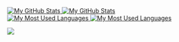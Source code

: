 <a href="https://github.com/itaditya#gh-dark-mode-only">
  <img src="https://github-readme-stats.vercel.app/api?username=AppleWorm&hide=contribs&show_icons=true&theme=dark#gh-dark-mode-only" alt="My GitHub Stats" />
</a>

<a href="https://github.com/itaditya#gh-light-mode-only">
  <img src="https://github-readme-stats.vercel.app/api?username=AppIeWorm&hide=contribs&show_icons=true&theme=light#gh-light-mode-only" alt="My GitHub Stats" />
</a>

<br/>

<a href="https://github.com/itaditya#gh-dark-mode-only">
  <img src="https://github-readme-stats.vercel.app/api/top-langs/?username=AppIeWorm&layout=compact&theme=dark#gh-light-mode-only" alt="My Most Used Languages" />
</a>

<a href="https://github.com/itaditya#gh-light-mode-only">
  <img src="https://github-readme-stats.vercel.app/api/top-langs/?username=AppIeWorm&layout=compact&theme=light#gh-dark-mode-only" alt="My Most Used Languages" />
</a>

![](https://komarev.com/ghpvc/?username=AppIeWorm&color=blueviolet)
<br>
